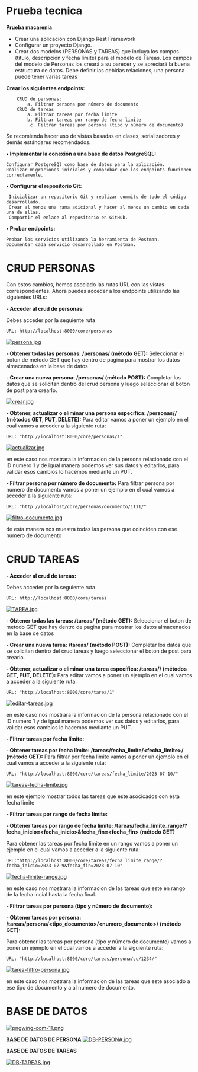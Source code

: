 # Prueba tecnica
**Prueba macarenia**
-	Crear una aplicación con Django Rest Framework
-	Configurar un proyecto Django.
-	Crear dos modelos (PERSONAS y TAREAS) que incluya los campos (título, descripción y fecha límite) para el modelo de Tareas. Los campos del modelo de Personas los creará a su parecer y se apreciará la buena estructura de datos. Debe definir las debidas relaciones, una persona puede tener varias tareas

**Crear los siguientes endpoints:**

    	CRUD de personas:
         	a. Filtrar persona por número de documento
    	CRUD de tareas
         	a. Filtrar tareas por fecha limite
         	b. Filtrar tareas por rango de fecha limite
        	 c. Filtrar tareas por persona (tipo y número de documento)
Se recomienda hacer uso de vistas basadas en clases, serializadores y demás estándares recomendados.

**•	Implementar la conexión a una base de datos PostgreSQL:**

	Configurar PostgreSQl como base de datos para la aplicación.
	Realizar migraciones iniciales y comprobar que los endpoints funcionen correctamente.

**•	Configurar el repositorio Git:**

	 Inicializar un repositorio Git y realizar commits de todo el código desarrollado.
	 Crear al menos una rama adicional y hacer al menos un cambio en cada una de ellas.
	 Compartir el enlace al repositorio en GitHub.

**•	Probar endpoints:**

	Probar los servicios utilizando la herramienta de Postman.
	Documentar cada servicio desarrollado en Postman.


# CRUD PERSONAS
Con estos cambios, hemos asociado las rutas URL con las vistas correspondientes. Ahora puedes acceder a los endpoints utilizando las siguientes URLs:

**- Acceder al crud de personas:**

Debes acceder por la seguiente ruta 

	URL: http://localhost:8000/core/personas

[![persona.jpg](https://i.postimg.cc/02jtN8ZF/persona.jpg)](https://postimg.cc/w7K5fYCQ)

**- Obtener todas las personas: /personas/ (método GET):**
Seleccionar el boton de metodo GET que hay dentro de pagina para mostrar los datos almacenados en la base de datos

**- Crear una nueva persona: /personas/ (método POST):**
Completar los datos que se solicitan dentro del crud persona y luego seleccionar el boton de post para crearlo.

[![crear.jpg](https://i.postimg.cc/XJJtww4c/crear.jpg)](https://postimg.cc/946x2w4r)

**- Obtener, actualizar o eliminar una persona específica: /personas/<id>/ (métodos GET, PUT, DELETE):**
Para editar vamos a poner un ejemplo en el cual vamos a acceder a la siguiente ruta:

	URL: "http://localhost:8000/core/personas/1"

[![actualizar.jpg](https://i.postimg.cc/PJ4CDs4R/actualizar.jpg)](https://postimg.cc/GT430f6F)

en este caso nos mostrara la informacion de la persona relacionado con el ID numero 1 y de igual manera podemos ver sus datos y editarlos, para validar esos cambios lo hacemos mediante un PUT.

**- Filtrar persona por número de documento:**
Para filtrar persona por numero de documento vamos a poner un ejemplo en el cual vamos a acceder a la siguiente ruta:

	URL: "http://localhost/core/personas/documento/1111/"

[![filtro-documento.jpg](https://i.postimg.cc/d1VpFGfZ/filtro-documento.jpg)](https://postimg.cc/QBv0kKhj)

de esta manera nos muestra todas las persona que coinciden con ese numero de documento



# CRUD TAREAS

**- Acceder al crud de tareas:**

Debes acceder por la seguiente ruta 

	URL: http://localhost:8000/core/tareas

[![TAREA.jpg](https://i.postimg.cc/6pBDzshh/TAREA.jpg)](https://postimg.cc/fJg2Trp3)

**- Obtener todas las tareas: /tareas/ (método GET):**
Seleccionar el boton de metodo GET que hay dentro de pagina para mostrar los datos almacenados en la base de datos

**- Crear una nueva tarea: /tareas/ (método POST):**
Completar los datos que se solicitan dentro del crud tareas y luego seleccionar el boton de post para crearlo.

**- Obtener, actualizar o eliminar una tarea específica: /tareas/<id>/ (métodos GET, PUT, DELETE):**
Para editar vamos a poner un ejemplo en el cual vamos a acceder a la siguiente ruta:

	URL: "http://localhost:8000/core/tarea/1"

[![editar-tareas.jpg](https://i.postimg.cc/h4d6B846/editar-tareas.jpg)](https://postimg.cc/8sTtd66m)

en este caso nos mostrara la informacion de la persona relacionado con el ID numero 1 y de igual manera podemos ver sus datos y editarlos, para validar esos cambios lo hacemos mediante un PUT.

**- Filtrar tareas por fecha límite:**

**- Obtener tareas por fecha límite: /tareas/fecha_limite/<fecha_limite>/ (método GET):**
Para filtrar por fecha limite vamos a poner un ejemplo en el cual vamos a acceder a la siguiente ruta:

	URL: "http://localhost:8000/core/tareas/fecha_limite/2023-07-10/"

[![tareas-fecha-limite.jpg](https://i.postimg.cc/pX0Dc4bH/tareas-fecha-limite.jpg)](https://postimg.cc/2VZbVHSc)

en este ejemplo mostrar todos las tareas que este asocicados con esta fecha limite

**- Filtrar tareas por rango de fecha límite:**

**- Obtener tareas por rango de fecha límite: /tareas/fecha_limite_range/?fecha_inicio=<fecha_inicio>&fecha_fin=<fecha_fin> (método GET)**

Para obtener las tareas por fecha limite en un rango vamos a poner un ejemplo en el cual vamos a acceder a la siguiente ruta:

	URL:"http://localhost:8000/core/tareas/fecha_limite_range/?fecha_inicio=2023-07-9&fecha_fin=2023-07-10"

[![fecha-limite-range.jpg](https://i.postimg.cc/6pJ9K5NL/fecha-limite-range.jpg)](https://postimg.cc/PPyGzHJP)

en este caso nos mostrara la informacion de las tareas que este en rango de la fecha incial hasta la fecha final.

**- Filtrar tareas por persona (tipo y número de documento):**

**- Obtener tareas por persona: /tareas/persona/<tipo_documento>/<numero_documento>/ (método GET):**

Para obtener las tareas por persona (tipo y número de documento) vamos a poner un ejemplo en el cual vamos a acceder a la siguiente ruta:

	URL: "http://localhost:8000/core/tareas/persona/cc/1234/"
[![tarea-filtro-persona.jpg](https://i.postimg.cc/bwwjpGBn/tarea-filtro-persona.jpg)](https://postimg.cc/VdphFN1s)


en este caso nos mostrara la informacion de las tareas que este asociado a ese tipo de documento y a al numero de documento.

# BASE DE DATOS

[![pngwing-com-11.png](https://i.postimg.cc/fbypbKPN/pngwing-com-11.png)](https://postimg.cc/2qp2c4mc)

**BASE DE DATOS DE PERSONA**
[![DB-PERSONA.jpg](https://i.postimg.cc/cLJdCNYz/DB-PERSONA.jpg)](https://postimg.cc/0bhTXFVG)

**BASE DE DATOS DE TAREAS**

[![DB-TAREAS.jpg](https://i.postimg.cc/76BS04hW/DB-TAREAS.jpg)](https://postimg.cc/gXZwbfvV)
